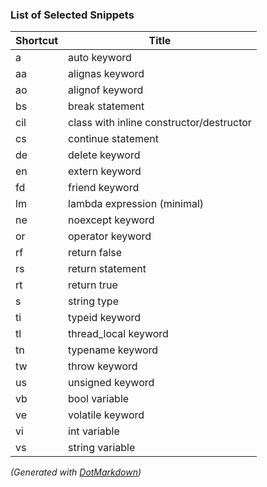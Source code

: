 ### List of Selected Snippets

Shortcut|Title
--------|-----
a|auto keyword
aa|alignas keyword
ao|alignof keyword
bs|break statement
cil|class with inline constructor/destructor
cs|continue statement
de|delete keyword
en|extern keyword
fd|friend keyword
lm|lambda expression \(minimal\)
ne|noexcept keyword
or|operator keyword
rf|return false
rs|return statement
rt|return true
s|string type
ti|typeid keyword
tl|thread\_local keyword
tn|typename keyword
tw|throw keyword
us|unsigned keyword
vb|bool variable
ve|volatile keyword
vi|int variable
vs|string variable

*\(Generated with [DotMarkdown](http://github.com/JosefPihrt/DotMarkdown)\)*